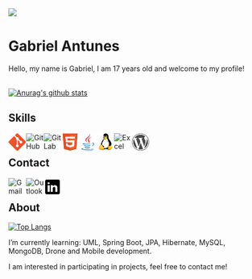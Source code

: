 <img src="https://images.wallpapersden.com/image/download/synthwave-and-retrowave_a2tpbmyUmZqaraWkpJRobWllrWdma2U.jpg">

<h1>Gabriel Antunes</h1>

Hello, my name is Gabriel, I am 17 years old and welcome to my profile!
<br><br>

[![Anurag's github stats](https://github-readme-stats.vercel.app/api?username=gabrielalbia&hide=stars,issues,contribs&show_icons=true&theme=synthwave)](https://github.com/anuraghazra/github-readme-stats)
<h2>Skills</h2>



<img align="left" alt="Git" width="35px" src="https://github.com/devicons/devicon/blob/master/icons/git/git-original.svg" />
<img align="left" alt="GitHub" width="35px" src="https://github.com/simple-icons/simple-icons/blob/develop/icons/github.svg" />
<img align="left" alt="GitLab" width="35px" src="https://github.com/simple-icons/simple-icons/blob/develop/icons/gitlab.svg" />
<img align="left" alt="HTML5" width="35px" src="https://github.com/devicons/devicon/blob/master/icons/html5/html5-original.svg" />
<img align="left" alt="Java" width="35px" src="https://github.com/devicons/devicon/blob/master/icons/java/java-original.svg" />
<img align="left" alt="Linux" width="35px" src="https://github.com/devicons/devicon/blob/master/icons/linux/linux-original.svg" />
<img align="left" alt="Excel" width="35px" src="https://github.com/devicons/devicon/blob/master/icons/excel/excel-original.svg" />
<img align="left" alt="WordPress" width="35px" src="https://github.com/devicons/devicon/blob/master/icons/wordpress/wordpress-plain.svg" />
<br>


<h2>Contact</h2>
<a href="mailto:choquerga@gmail.com">
     <img align="left" alt="Gmail" width="35px" src="https://github.com/simple-icons/simple-icons/blob/develop/icons/gmail.svg" />
</a>

<a href="mailto:gabrielalbia@outlook.com">
     <img align="left" alt="Outlook" width="35px" src="https://github.com/simple-icons/simple-icons/blob/develop/icons/microsoftoutlook.svg" />
</a>

<a href="https://www.linkedin.com/in/gabriel-martins-677a49203">
     <img align="left" alt="Linkedin" width="35px" src="https://github.com/simple-icons/simple-icons/blob/develop/icons/linkedin.svg" />
</a>
<br>

<h2>About</h2>

[![Top Langs](https://github-readme-stats.vercel.app/api/top-langs/?username=gabrielalbia&layout=compact&theme=synthwave)](https://github.com/anuraghazra/github-readme-stats)

I’m currently learning: UML, Spring Boot, JPA, Hibernate, MySQL, MongoDB, Drone and Mobile development.

I am interested in participating in projects, feel free to contact me!
